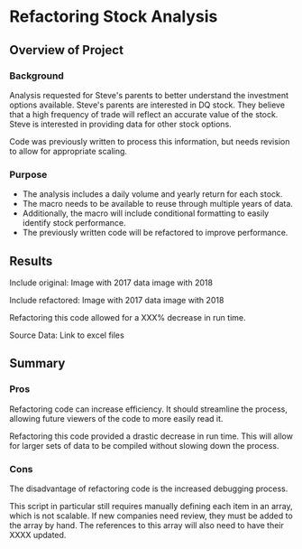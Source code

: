 # Refactoring Stock Analysis

## Overview of Project

### Background
Analysis requested for Steve's parents to better understand the investment options available. Steve's parents are interested in DQ stock. They believe that a high frequency of trade will reflect an accurate value of the stock. Steve is interested in providing data for other stock options.

Code was previously written to process this information, but needs revision to allow for appropriate scaling.

### Purpose
- The analysis includes a daily volume and yearly return for each stock.
- The macro needs to be available to reuse through multiple years of data.
- Additionally, the macro will include conditional formatting to easily identify stock performance.
- The previously written code will be refactored to improve performance.

## Results
Include original:
Image with 2017 data
image with 2018

Include refactored:
Image with 2017 data
image with 2018

Refactoring this code allowed for a XXX% decrease in run time.

Source Data: Link to excel files



## Summary

### Pros
Refactoring code can increase efficiency. It should streamline the process, allowing future viewers of the code to more easily read it.

Refactoring this code provided a drastic decrease in run time. This will allow for larger sets of data to be compiled without slowing down the process.

### Cons
The disadvantage of refactoring code is the increased debugging process.

This script in particular still requires manually defining each item in an array, which is not scalable. If new companies need review, they must be added to the array by hand. The references to this array will also need to have their XXXX updated.
